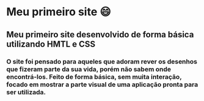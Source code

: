 # Meu primeiro site 😄

## Meu primeiro site desenvolvido de forma básica utilizando HMTL e CSS

### O site foi pensado para aqueles que adoram rever os desenhos que fizeram parte da sua vida, porém não sabem onde encontrá-los. Feito de forma básica, sem muita interação, focado em mostrar a parte visual de uma aplicação pronta para ser utilizada.


